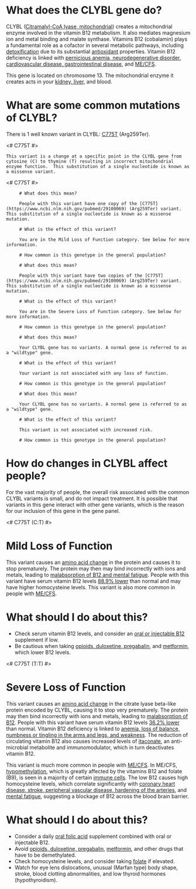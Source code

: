 # What does the CLYBL gene do?

CLYBL ([Citramalyl-CoA lyase, mitochondrial](http://www.uniprot.org/uniprot/Q8N0X4#pathology_and_biotech)) creates a mitochondrial enzyme involved in the vitamin B12 metabolism.  It also mediates magnesium ion and metal binding and malate synthase. Vitamins B12 (cobalamin) plays a fundamental role as a cofactor in several metabolic pathways, including [detoxification](https://www.ncbi.nlm.nih.gov/pubmed/19409980) due to its substantial [antioxidant](https://www.ncbi.nlm.nih.gov/pubmed/19799418) properties.  Vitamin B12 deficiency is linked with [pernicious anemia, neurodegenerative disorder, cardiovascular disease, gastrointestinal disease]( https://www.ncbi.nlm.nih.gov/pubmed/22367966), and [ME/CFS]( https://www.ncbi.nlm.nih.gov/pubmed/29100069).

This gene is located on chromosome 13.  The mitochondrial enzyme it creates acts in your [kidney, liver](https://www.ncbi.nlm.nih.gov/gene/171425#gene-expression), and blood.

 
<TissueList circulatory and cardiovascular system D002319  Kidney and urinary bladder D005221 liver D008099  />

<GeneAnalysis gene="CLYBL" interval="NC_000013.11:g.99606664_99909459"> 

# What are some common mutations of CLYBL?
 
There is 1 well known variant in CLYBL: [C775T](https://www.ncbi.nlm.nih.gov/pubmed/29100069) (Arg259Ter).

<# C775T #>
  <Variant hgvs="NC_000013.11:g.99866380C>T" name="C775T"> 

    This variant is a change at a specific point in the CLYBL gene from cytosine (C) to thymine (T) resulting in incorrect mitochondrial enzyme function.  This substitution of a single nucleotide is known as a missense variant.
 
</Variant>

<# C775T #>
  <Genotype hgvs="NC_000013.11:g.[99866380C>T];[99866380=]" name="C775T"> 

         # What does this mean?
 
         People with this variant have one copy of the [C775T](https://www.ncbi.nlm.nih.gov/pubmed/29100069) (Arg259Ter) variant. This substitution of a single nucleotide is known as a missense mutation.

         # What is the effect of this variant?

         You are in the Mild Loss of Function category. See below for more information.

         # How common is this genotype in the general population?

   <piechart percentage=5.3 />
  </Genotype>
  <Genotype hgvs="NC_000013.11:g.[99866380C>T];[99866380C>T]" name="C775T"> 
 
         # What does this mean?

         People with this variant have two copies of the [C775T](https://www.ncbi.nlm.nih.gov/pubmed/29100069) (Arg259Ter) variant. This substitution of a single nucleotide is known as a missense mutation.

         # What is the effect of this variant?

         You are in the Severe Loss of Function category. See below for more information.

         # How common is this genotype in the general population?

   <piechart percentage=0.9 />
  </Genotype>
  <Genotype hgvs="NC_000013.11:g.[99866380=];[99866380=]" name="C775T"> 
 
         # What does this mean?

         Your CLYBL gene has no variants. A normal gene is referred to as a "wildtype" gene.

         # What is the effect of this variant?

         Your variant is not associated with any loss of function.

         # How common is this genotype in the general population?

   <piechart percentage=93.8 />
  </Genotype>
  <Genotype hgvs="wildtype">
 
         # What does this mean?

         Your CLYBL gene has no variants. A normal gene is referred to as a "wildtype" gene.

         # What is the effect of this variant?

         This variant is not associated with increased risk.

         # How common is this genotype in the general population?

   <piechart percentage= />
  </Genotype>
</GeneAnalysis>

# How do changes in CLYBL affect people?

For the vast majority of people, the overall risk associated with the common CLYBL variants is small, and do not impact treatment. It is possible that variants in this gene interact with other gene variants, which is the reason for our inclusion of this gene in the gene panel.

<# C775T (C:T) #>

# Mild Loss of Function

This variant causes an [amino acid change](https://www.ncbi.nlm.nih.gov/pubmed/22367966) in the protein and causes it to stop prematurely.  The protein may then may bind incorrectly with ions and metals, leading to [malabsorption of B12 and mental fatigue](https://www.ncbi.nlm.nih.gov/pubmed/25902009).  People with this variant have serum vitamin B12 levels [88.9% lower](https://www.ncbi.nlm.nih.gov/pubmed/22367966) than normal and may have higher homocysteine levels.  This variant is also more common in people with [ME/CFS]( https://www.ncbi.nlm.nih.gov/pubmed/29100069).

# What should I do about this?

* Check serum vitamin B12 levels, and consider an [oral or injectable B12](https://www.ncbi.nlm.nih.gov/pubmed/25902009) supplement if low.
* Be cautious when taking [opioids, duloxetine, pregabalin](https://www.ncbi.nlm.nih.gov/pubmed/25902009), and [metformin](https://www.ncbi.nlm.nih.gov/pubmed/20488910?dopt=Abstract), which lower B12 levels.

<# C775T (T:T) #>

# Severe Loss of Function

This variant causes an [amino acid change](https://www.ncbi.nlm.nih.gov/pubmed/22367966) in the citrate lyase beta-like protein encoded by CLYBL, causing it to stop very prematurely.  The protein may then bind incorrectly with ions and metals, leading to [malabsorption of B12](https://www.ncbi.nlm.nih.gov/pubmed/25902009).  People with this variant have serum vitamin B12 levels [36.2% lower](https://www.ncbi.nlm.nih.gov/pubmed/22367966) than normal.  Vitamin B12 deficiency is linked to [anemia, loss of balance, numbness or tingling in the arms and legs, and weakness](https://medlineplus.gov/ency/article/002403.htm).  The reduction of circulating vitamin B12 also causes increased levels of [itaconate]( https://www.ncbi.nlm.nih.gov/pubmed/29056341), an anti-microbial metabolite and immunomodulator, which in turn deactivates vitamin B12.  

This variant is much more common in people with [ME/CFS]( https://www.ncbi.nlm.nih.gov/pubmed/29100069).  In ME/CFS, [hypomethylation](http://dx.doi.org/10.4172/2155-9899.1000228), which is greatly affected by the vitamins B12 and folate (B9), is seen in a majority of certain [immune cells](https://www.ncbi.nlm.nih.gov/pubmed/25111603/).  The low B12 causes high homocysteine levels, which correlate significantly with [coronary heart disease, stroke, peripheral vascular disease, hardening of the arteries](https://labtestsonline.org/tests/homocysteine), and [mental fatigue](https://www.ncbi.nlm.nih.gov/pubmed/25902009), suggesting a blockage of B12 across the blood brain barrier.

# What should I do about this?

* Consider a daily [oral folic acid](https://www.ncbi.nlm.nih.gov/pubmed/25902009) supplement combined with oral or injectable B12.
* Avoid [opioids, duloxetine, pregabalin](https://www.ncbi.nlm.nih.gov/pubmed/25902009), [metformin](https://www.ncbi.nlm.nih.gov/pubmed/20488910?dopt=Abstract), and other drugs that have to be demethylated.
* Check homocysteine levels, and consider taking [folate](https://medlineplus.gov/druginfo/natural/1017.html) if elevated.
* Watch for eye lens dislocations, unusual (Marfan type) body shape, stroke, blood clotting abnormalities, and low thyroid hormones (hypothyroidism).

<symptoms fatigue D005221 memory problems D008569 inflamation D007249  muscle aches and pain D063806 />
